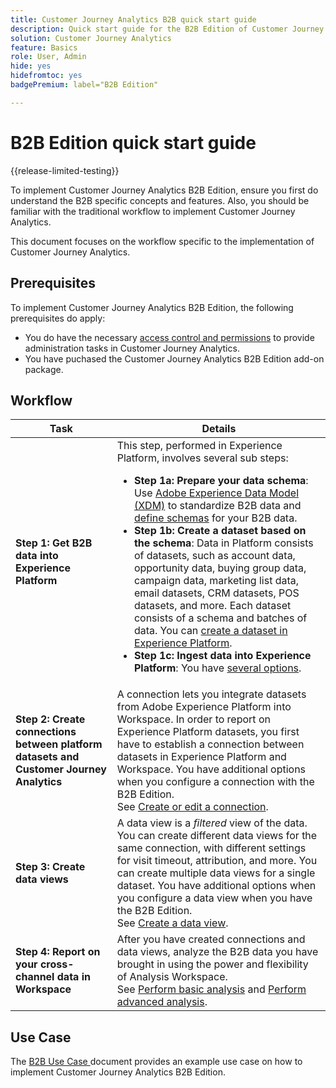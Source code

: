 ```yaml
---
title: Customer Journey Analytics B2B quick start guide
description: Quick start guide for the B2B Edition of Customer Journey Analytics.
solution: Customer Journey Analytics
feature: Basics
role: User, Admin
hide: yes
hidefromtoc: yes
badgePremium: label="B2B Edition"

---
```

# B2B Edition quick start guide

{{release-limited-testing}}

To implement Customer Journey Analytics B2B Edition, ensure you first do understand the B2B specific concepts and features. Also, you should be familiar with the traditional workflow to implement Customer Journey Analytics. 

This document focuses on the workflow specific to the implementation of Customer Journey Analytics.

## Prerequisites

To implement Customer Journey Analytics B2B Edition, the following prerequisites do apply:

* You do have the necessary [access control and permissions](/help/technotes/access-control.md) to provide administration tasks in Customer Journey Analytics.
* You have puchased the Customer Journey Analytics B2B Edition add-on package.


## Workflow

| Task | Details |
| --- | --- |
| **Step 1: Get B2B data into Experience Platform** | This step, performed in Experience Platform, involves several sub steps:<ul><li>**Step 1a: Prepare your data schema**: Use [Adobe Experience Data Model (XDM)](https://experienceleague.adobe.com/docs/experience-platform/xdm/home.html) to standardize B2B data and [define schemas](https://experienceleague.adobe.com/en/docs/experience-platform/rtcdp/schemas/b2b) for your B2B data.</li><li>**Step 1b: Create a dataset based on the schema**: Data in Platform consists of datasets, such as account data, opportunity data, buying group data, campaign data, marketing list data, email datasets, CRM datasets, POS datasets, and more. Each dataset consists of a schema and batches of data. You can [create a dataset in Experience Platform](https://experienceleague.adobe.com/docs/platform-learn/getting-started-for-data-architects-and-data-engineers/create-datasets.html).</li><li>**Step 1c: Ingest data into Experience Platform**: You have [several options](https://experienceleague.adobe.com/en/docs/experience-platform/ingestion/home).</li></ul> |
| **Step 2: Create connections between platform datasets and Customer Journey Analytics** | A connection lets you integrate datasets from Adobe Experience Platform into Workspace. In order to report on Experience Platform datasets, you first have to establish a connection between datasets in Experience Platform and Workspace. You have additional options when you configure a connection with the B2B Edition. <br>See [Create or edit a connection](/help/connections/create-connection.md).  |
| **Step 3: Create data views** | A data view is a *filtered* view of the data. You can create different data views for the same connection, with different settings for visit timeout, attribution, and more. You can create multiple data views for a single dataset. You have additional options when you configure a data view when you have the B2B Edition.<br>See [Create a data view](/help/data-views/create-dataview.md). |
| **Step 4: Report on your cross-channel data in Workspace** | After you have created connections and data views, analyze the B2B data you have brought in using the power and flexibility of Analysis Workspace.<br>See [Perform basic analysis](/help/analysis-workspace/perform-basic-analysis.md) and [Perform advanced analysis](/help/analysis-workspace/perform-adv-analysis.md). |

## Use Case

The [B2B Use Case ](../data-ingestion/data-ingestion.md) document provides an example use case on how to implement Customer  Journey Analytics B2B Edition.
